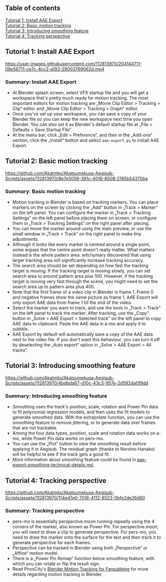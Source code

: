 ## Table of contents

[Tutorial 1: Install AAE Export](#tutorial-1-install-aae-export)  
[Tutorial 2: Basic motion tracking](#tutorial-2-basic-motion-tracking)  
[Tutorial 3: Introducing smoothing feature](#tutorial-3-introducing-smoothing-feature)  
[Tutorial 4: Tracking perspective](#tutorial-4-tracking-perspective)  

## Tutorial 1: Install AAE Export

https://user-images.githubusercontent.com/112813970/204144711-09e56711-ce7c-4cc2-a193-29003769062d.mp4

### Summary: Install AAE Export

* At Blender splash screen, select VFX startup file and you will get a workspace that's pretty much ready for motion tracking. The most important editors for motion tracking are „Movie Clip Editor > Tracking > Clip“ editor and „Movie Clip Editor > Tracking > Graph“ editor.  
* Once you've set up your workspace, you can save a copy of your Blender file so you can keep the new workspace next time you open Blender. You can also set it as Blender's default startup file at „File > Defaults > Save Startup File“.  
* At the menu bar, click „Edit > Preference“, and then in the „Add-ons“ section, click the „Install“ button and select `aae-export.py` to install AAE Export.  

## Tutorial 2: Basic motion tracking

https://github.com/Akatmks/Akatsumekusa-Aegisub-Scripts/assets/112813970/8e7e5059-391c-4016-8508-2185b54370ba

### Summary: Basic motion tracking

* Motion tracking in Blender is based on tracking markers. You can place markers on the screen by clicking the „Add“ button in „Track > Marker“ on the left panel. You can configure the marker in „Track > Tracking Settings“ on the left panel before placing them on screen, or configure them in „Track > Tracking Settings“ on the right panel after placing.  
* You can move the marker around using the main preview, or use the small window in „Track > Track“ on the right panel to make tiny adjustments.  
* Although it looks like every marker is centred around a single point, some argues that the centre point doesn't really matter. What matters instead is the whole pattern area. witchymary discovered that using larger tracking area will significantly increase tracking accuracy.  
* The search area should be set depending on how fast the tracking target is moving. If the tracking target is moving slowly, you can set search area to around pattern area plus 100. However, if the tracking target is moving very fast through the scene, you might need to set the search area up to pattern area plus 400.  
* Note that the first frame of a video clip in Blender is frame 1. Frame 0 and negative frames show the same picture as frame 1. AAE Export will only export AAE data from frame 1 till the end of the video.  
* Select the marker you want to track, and use the tools in „Track > Track“ on the left panel to track the marker. After tracking, use the „Copy“ button in „Solve > AAE Export > Selected track“ on the left panel to copy AAE data to clipboard. Paste the AAE data in a-mo and apply it to subtitle.  
* AAE Export by default will automatically save a copy of the AAE data next to the video file. If you don't want this behaviour, you can turn it off by deselecting the „Auto export“ option in „Solve > AAE Export > All tracks“.  

## Tutorial 3: Introducing smoothing feature

https://github.com/Akatmks/Akatsumekusa-Aegisub-Scripts/assets/112813970/4bdbda67-d10c-43c3-957e-2d592da0f9dd

### Summary: Introducing smoothing feature

* Smoothing uses the track's position, scale, rotation and Power Pin data to fit polynomial regression models, and then uses the fit models to generate smoothed data. With the extrapolate function, you can use the smoothing feature to remove jittering, or to generate data over frames that are not trackable.  
* Among the four data types, position, scale and rotation data works on a-mo, while Power Pin data works on pers-mo.  
* You can use the „Plot“ button to view the smoothing result before applying it in Aegisub. The residual graph (thanks to Noroino Hanako) will be helpful to see if the track gets a good fit.  
* More information about smoothing feature could be found in [aae-export-smoothing-technical-details.md](aae-export-smoothing-technical-details.md).

## Tutorial 4: Tracking perspective

https://github.com/Akatmks/Akatsumekusa-Aegisub-Scripts/assets/112813970/114ed7e0-7016-4112-8523-0bfe2de26d60

### Summary: Tracking perspective

* pers-mo is essentially perspective.moon running repeatly using the 4 corners of the marker, also known as Power Pin. For perspective.moon, you will need to draw a clip to generate perspective. For pers-mo, you need to draw the marker onto the surface for the text and then track it to generate perspective for each frames.  
* Perspective can be tracked in Blender using both „Perspective“ or „Affine“ motion model.  
* There is a „Power Pin Remap“ function below smoothing feature, with which you can rotate or flip the result sign.  
* Read PhosCity's [Blender Motion Tracking for Fansubbing](https://fansubbers.miraheze.org/wiki/User:PhosCity/Blender_Motion_Tracking_for_Fansubbing) for more details regarding motion tracking in Blender.  
